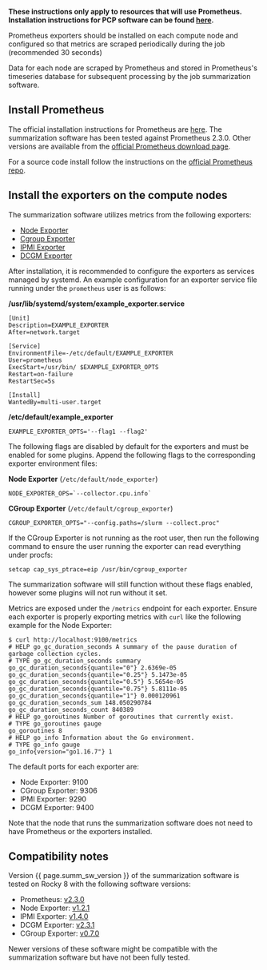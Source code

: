 **These instructions only apply to resources that will use Prometheus. Installation instructions for PCP software can be found [here](supremm-install-pcp.html).**

Prometheus exporters should be installed on each compute node and configured so
that metrics are scraped periodically during the job (recommended 30 seconds)

Data for each node are scraped by Prometheus and stored in Prometheus's
timeseries database for subsequent processing by the job summarization software.

Install Prometheus
------------------

The official installation instructions for Prometheus are [here](https://prometheus.io/docs/prometheus/latest/installation/).
The summarization software has been tested against Prometheus 2.3.0. Other versions are available from the
[official Prometheus download page](https://prometheus.io/download/).

For a source code install follow the instructions on the [official Prometheus repo](https://github.com/prometheus/prometheus).

Install the exporters on the compute nodes
-------------------------------------------

The summarization software utilizes metrics from the following exporters:
* [Node Exporter](https://github.com/prometheus/node_exporter)
* [Cgroup Exporter](https://github.com/treydock/cgroup_exporter)
* [IPMI Exporter](https://github.com/prometheus-community/ipmi_exporter)
* [DCGM Exporter](https://github.com/NVIDIA/dcgm-exporter)

After installation, it is recommended to configure the exporters as services managed
by systemd. An example configuration for an exporter service file running under the
`prometheus` user is as follows:

**/usr/lib/systemd/system/example\_exporter.service**

    [Unit]
    Description=EXAMPLE_EXPORTER
    After=network.target

    [Service]
    EnvironmentFile=-/etc/default/EXAMPLE_EXPORTER
    User=prometheus
    ExecStart=/usr/bin/ $EXAMPLE_EXPORTER_OPTS
    Restart=on-failure
    RestartSec=5s

    [Install]
    WantedBy=multi-user.target

**/etc/default/example\_exporter**

    EXAMPLE_EXPORTER_OPTS='--flag1 --flag2'

The following flags are disabled by default for the exporters and must be enabled for some plugins. Append the following flags to the corresponding exporter environment files:

**Node Exporter** (`/etc/default/node_exporter`)

    NODE_EXPORTER_OPS=`--collector.cpu.info`

**CGroup Exporter** (`/etc/default/cgroup_exporter`)

    CGROUP_EXPORTER_OPTS="--config.paths=/slurm --collect.proc"

If the CGroup Exporter is not running as the root user, then run the following command to ensure the user running
the exporter can read everything under procfs:

    setcap cap_sys_ptrace=eip /usr/bin/cgroup_exporter

The summarization software will still function without these flags enabled, however some plugins will not run without it set.

Metrics are exposed under the `/metrics` endpoint for each exporter. Ensure each exporter is properly exporting metrics with `curl`
like the following example for the Node Exporter:

    $ curl http://localhost:9100/metrics
    # HELP go_gc_duration_seconds A summary of the pause duration of garbage collection cycles.
    # TYPE go_gc_duration_seconds summary
    go_gc_duration_seconds{quantile="0"} 2.6369e-05
    go_gc_duration_seconds{quantile="0.25"} 5.1473e-05
    go_gc_duration_seconds{quantile="0.5"} 5.5654e-05
    go_gc_duration_seconds{quantile="0.75"} 5.8111e-05
    go_gc_duration_seconds{quantile="1"} 0.000120961
    go_gc_duration_seconds_sum 148.050290784
    go_gc_duration_seconds_count 840389
    # HELP go_goroutines Number of goroutines that currently exist.
    # TYPE go_goroutines gauge
    go_goroutines 8
    # HELP go_info Information about the Go environment.
    # TYPE go_info gauge
    go_info{version="go1.16.7"} 1

The default ports for each exporter are:

* Node Exporter: 9100
* CGroup Exporter: 9306
* IPMI Exporter: 9290
* DCGM Exporter: 9400

Note that the node that runs the summarization software does not need to have Prometheus or the exporters installed.

Compatibility notes
-------------------

Version {{ page.summ_sw_version }} of the summarization software is tested on Rocky 8 with the following software versions:
* Prometheus: [v2.3.0](https://github.com/prometheus/prometheus/releases/tag/v2.30.0)
* Node Exporter: [v1.2.1](https://github.com/prometheus/node_exporter/releases/tag/v1.2.1)
* IPMI Exporter: [v1.4.0](https://github.com/prometheus-community/ipmi_exporter/releases/tag/v1.4.0)
* DCGM Exporter: [v2.3.1](https://github.com/NVIDIA/dcgm-exporter/releases/tag/2.3.5-2.6.5)
* CGroup Exporter: [v0.7.0](https://github.com/treydock/cgroup_exporter/releases/tag/v0.7.0)

Newer versions of these software might be compatible with the summarization software but have not been fully tested.
